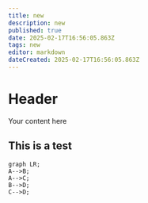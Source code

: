 ```yaml
---
title: new
description: new
published: true
date: 2025-02-17T16:56:05.863Z
tags: new
editor: markdown
dateCreated: 2025-02-17T16:56:05.863Z
---
```


# Header
Your content here

## This is a test

```mermaid
graph LR;
A-->B;
A-->C;
B-->D;
C-->D;
```
